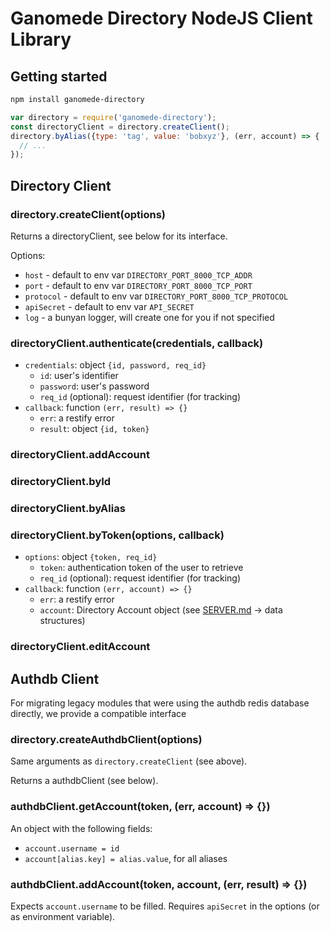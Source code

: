# Ganomede Directory NodeJS Client Library

## Getting started

```sh
npm install ganomede-directory
```

```js
var directory = require('ganomede-directory');
const directoryClient = directory.createClient();
directory.byAlias({type: 'tag', value: 'bobxyz'}, (err, account) => {
  // ...
});
```

## Directory Client

### directory.createClient(options)

Returns a directoryClient, see below for its interface.

Options:
 - `host` - default to env var `DIRECTORY_PORT_8000_TCP_ADDR`
 - `port` - default to env var `DIRECTORY_PORT_8000_TCP_PORT`
 - `protocol` - default to env var `DIRECTORY_PORT_8000_TCP_PROTOCOL`
 - `apiSecret` - default to env var `API_SECRET`
 - `log` - a bunyan logger, will create one for you if not specified

### directoryClient.authenticate(credentials, callback)

 - `credentials`: object `{id, password, req_id}`
   - `id`: user's identifier
   - `password`: user's password
   - `req_id` (optional): request identifier (for tracking)
 - `callback`: function `(err, result) => {}`
   - `err`: a restify error
   - `result`: object `{id, token}`

### directoryClient.addAccount
### directoryClient.byId
### directoryClient.byAlias
### directoryClient.byToken(options, callback)

 - `options`: object `{token, req_id}`
   - `token`: authentication token of the user to retrieve
   - `req_id` (optional): request identifier (for tracking)
 - `callback`: function `(err, account) => {}`
   - `err`: a restify error
   - `account`: Directory Account object (see [SERVER.md](./SERVER.md) &rarr; data structures)

### directoryClient.editAccount

## Authdb Client

For migrating legacy modules that were using the authdb redis database directly, we provide a compatible interface

### directory.createAuthdbClient(options)

Same arguments as `directory.createClient` (see above).

Returns a authdbClient (see below).

### authdbClient.getAccount(token, (err, account) => {})

An object with the following fields:

 - `account.username = id`
 - `account[alias.key] = alias.value`, for all aliases

### authdbClient.addAccount(token, account, (err, result) => {})

Expects `account.username` to be filled. Requires `apiSecret` in the options (or as environment variable).
